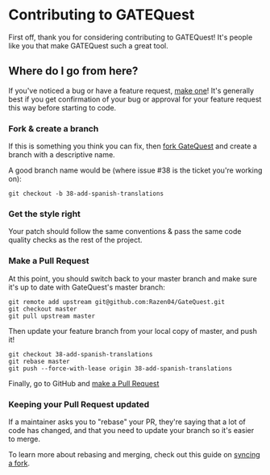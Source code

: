 # Contributing to GATEQuest

First off, thank you for considering contributing to GATEQuest! It's people like you that make GATEQuest such a great tool.

## Where do I go from here?

If you've noticed a bug or have a feature request, [make one](https://github.com/Razen04/GateQuest/issues/new)! It's generally best if you get confirmation of your bug or approval for your feature request this way before starting to code.

### Fork & create a branch

If this is something you think you can fix, then [fork GateQuest](https://github.com/Razen04/GateQuest/fork) and create a branch with a descriptive name.

A good branch name would be (where issue #38 is the ticket you're working on):

```
git checkout -b 38-add-spanish-translations
```

### Get the style right

Your patch should follow the same conventions & pass the same code quality checks as the rest of the project.

### Make a Pull Request

At this point, you should switch back to your master branch and make sure it's up to date with GateQuest's master branch:

```
git remote add upstream git@github.com:Razen04/GateQuest.git
git checkout master
git pull upstream master
```

Then update your feature branch from your local copy of master, and push it!

```
git checkout 38-add-spanish-translations
git rebase master
git push --force-with-lease origin 38-add-spanish-translations
```

Finally, go to GitHub and [make a Pull Request](https://github.com/Razen04/GateQuest/compare)

### Keeping your Pull Request updated

If a maintainer asks you to "rebase" your PR, they're saying that a lot of code has changed, and that you need to update your branch so it's easier to merge.

To learn more about rebasing and merging, check out this guide on [syncing a fork](https://help.github.com/articles/syncing-a-fork).
